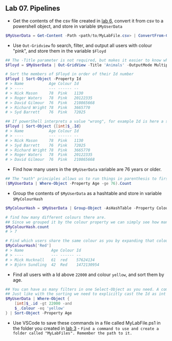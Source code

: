 ## Lab 07. Pipelines

- Get the contents of the csv file created in [lab 6](../06.%20Text%20and%20Files/Lab.md), convert it from csv to a powershell object, and store in variable `$MyUserData`

```PowerShell
$MyUserData = Get-Content -Path <path/to/MyLabFile.csv> | ConvertFrom-Csv -Delimiter ';'
```

- Use `Out-Gridview` fo search, filter, and output all users with colour "pink", and store them in the variable `$Floyd`

```PowerShell
## The -Title parameter is not required, but makes it easier to know what you're looking for.
$Floyd = $MyUserData | Out-GridView -Title 'Animals' -OutputMode Multiple 

# Sort the members of $Floyd in order of their Id number
$Floyd | Sort-Object -Property Id
# > Name           Age Colour Id
# > ----           --- ------ --
# > Nick Mason     78  Pink   1130
# > Roger Waters   78  Pink   20122335
# > David Gilmour  76  Pink   210865668
# > Richard Wright 78  Pink   3665770
# > Syd Barrett    76  Pink   72025

## If powerShell interprets a value "wrong", for example Id is here a string, and sorted wrong, we can force it to be interpreted as int by using explicit typecasting
$Floyd | Sort-Object {[int]$_.Id}
# > Name           Age Colour Id
# > ----           --- ------ --
# > Nick Mason     78  Pink   1130
# > Syd Barrett    76  Pink   72025
# > Richard Wright 78  Pink   3665770
# > Roger Waters   78  Pink   20122335
# > David Gilmour  76  Pink   210865668
```

- Find how many users in the `$MyUserData` variable are 76 years or older.

```PowerShell
## The "math" principles allows us to run things in parenthesis to first perform the filtering, then expand the count property.
($MyUserData | Where-Object -Property Age -ge 76).Count
```

- Group the contents of `$MyUserData` as a hashtable and store in variable `$MyColourHash`

```PowerShell
$MyColourHash = $MyUserData | Group-Object -AsHashTable -Property Colour

# find how many different colours there are.
## Since we grouped it by the colour property we can simply see how many there are in our list.
$MyColourHash.count
# > 7

# Find which users share the same colour as you by expanding that colour.
$MyColourHash['Red']
# > Name            Age Colour Id
# > ----            --- ------ --
# > Mick Hucknall   61  red    57624134
# > Björn Sundling  42  Red    1472130954
```

- Find all users with a Id above `22000` and colour `yellow`, and sort them by age.

```PowerShell
## You can have as many filters in one Select-Object as you need. A common way of keeping it readable is writing each statement on a new line
## Just like with the sorting we need to explicitly cast the Id as int or we wont get all the results.
$MyUserData | Where-Object {
    [int]$_.id -gt 22000 -and 
    $_.Colour -eq 'yellow'
} | Sort-Object -Property Age
```

- Use VSCode to save these commands in a file called MyLabFile.ps1 in the folder you created in [lab  3](../03.%20Commands%20and%20Methods/Lab.md) - `Find a command to use and create a folder called "MyLabFiles". Remember the path to it.`
